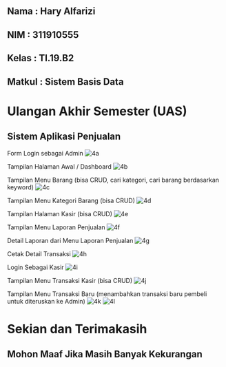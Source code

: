 ## Nama     : Hary Alfarizi
## NIM      : 311910555
## Kelas    : TI.19.B2
## Matkul   : Sistem Basis Data

# Ulangan Akhir Semester (UAS)
## Sistem Aplikasi Penjualan

Form Login sebagai Admin
![4a](https://user-images.githubusercontent.com/81556837/126073296-5691bdf4-53b7-4c61-ac9a-fa5db8a72a1e.png)

Tampilan Halaman Awal / Dashboard
![4b](https://user-images.githubusercontent.com/81556837/126073298-cf499047-aa4a-4f53-bd0b-d82fd025b1da.png)

Tampilan Menu Barang (bisa CRUD, cari kategori, cari barang berdasarkan keyword)
![4c](https://user-images.githubusercontent.com/81556837/126073299-5e791aeb-eb88-41f0-b5ac-763df8179c07.png)

Tampilan Menu Kategori Barang (bisa CRUD)
![4d](https://user-images.githubusercontent.com/81556837/126073301-c5cfcc30-68a1-4f98-84be-1d49bfe640fc.png)

Tampilan Halaman Kasir (bisa CRUD)
![4e](https://user-images.githubusercontent.com/81556837/126073302-c162eb48-fc97-4bca-b0ea-53ffcc1f7170.png)

Tampilan Menu Laporan Penjualan
![4f](https://user-images.githubusercontent.com/81556837/126073304-7d670ec5-9f61-4d4f-9a53-db931664e5f3.png)

Detail Laporan dari Menu Laporan Penjualan
![4g](https://user-images.githubusercontent.com/81556837/126073306-9782787a-c734-483e-b853-93a51031a0bd.png)

Cetak Detail Transaksi
![4h](https://user-images.githubusercontent.com/81556837/126073309-adf97b6b-6cb2-4c7a-83aa-600db14549d2.png)

Login Sebagai Kasir
![4i](https://user-images.githubusercontent.com/81556837/126073310-620ed8e4-7e30-4715-889f-cc6f2a3b3b0e.png)

Tampilan Menu Transaksi Kasir (bisa CRUD)
![4j](https://user-images.githubusercontent.com/81556837/126073312-d83b5674-40ca-47c9-b6b4-fd643ec750f1.png)

Tampilan Menu Transaksi Baru (menambahkan transaksi baru pembeli untuk diteruskan ke Admin)
![4k](https://user-images.githubusercontent.com/81556837/126073313-8bbe6d8c-3095-42c7-8871-c39a92c6ecff.png)
![4l](https://user-images.githubusercontent.com/81556837/126073316-dda839dc-db8f-43db-804c-f389c9701201.png)

# Sekian dan Terimakasih
## Mohon Maaf Jika Masih Banyak Kekurangan
